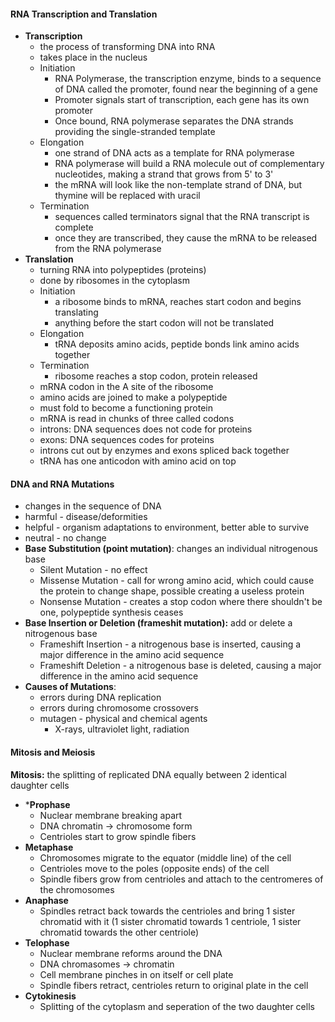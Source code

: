 #### RNA Transcription and Translation
* **Transcription** 
	* the process of transforming DNA into RNA
	* takes place in the nucleus
	* Initiation
		* RNA Polymerase, the transcription enzyme, binds to a sequence of DNA called the promoter, found near the beginning of a gene
		* Promoter signals start of transcription, each gene has its own promoter
		* Once bound, RNA polymerase separates the DNA strands providing the single-stranded template
	* Elongation
		* one strand of DNA acts as a template for RNA polymerase
		* RNA polymerase will build a RNA molecule out of complementary nucleotides, making a strand that grows from 5' to 3'
		* the mRNA will look like the non-template strand of DNA, but thymine will be replaced with uracil
	* Termination
		* sequences called terminators signal that the RNA transcript is complete
		* once they are transcribed, they cause the mRNA to be released from the RNA polymerase
* **Translation**
	* turning RNA into polypeptides (proteins)
	* done by ribosomes in the cytoplasm
	* Initiation
		* a ribosome binds to mRNA, reaches start codon and begins translating
		* anything before the start codon will not be translated
	* Elongation
		* tRNA deposits amino acids, peptide bonds link amino acids together
	* Termination
		* ribosome reaches a stop codon, protein released
	* mRNA codon in the A site of the ribosome
	* amino acids are joined to make a polypeptide
	* must fold to become a functioning protein
	* mRNA is read in chunks of three called codons
	* introns: DNA sequences does not code for proteins
	* exons: DNA sequences codes for proteins
	* introns cut out by enzymes and exons spliced back together
	* tRNA has one anticodon with amino acid on top

#### DNA and RNA Mutations
* changes in the sequence of DNA
* harmful - disease/deformities
* helpful - organism adaptations to environment, better able to survive
* neutral - no change
* **Base Substitution (point mutation)**: changes an individual nitrogenous base
	* Silent Mutation - no effect
	* Missense Mutation - call for wrong amino acid, which could cause the protein to change shape, possible creating a useless protein
	* Nonsense Mutation - creates a stop codon where there shouldn't be one, polypeptide synthesis ceases
* **Base Insertion or Deletion (frameshit mutation):** add or delete a nitrogenous base
	* Frameshift Insertion - a nitrogenous base is inserted, causing a major difference in the amino acid sequence
	* Frameshift Deletion - a nitrogenous base is deleted, causing a major difference in the amino acid sequence
* **Causes of Mutations**:
	* errors during DNA replication
	* errors during chromosome crossovers
	* mutagen - physical and chemical agents
		* X-rays, ultraviolet light, radiation

#### Mitosis and Meiosis
**Mitosis:** the splitting of replicated DNA equally between 2 identical daughter cells
* ***Prophase**
	* Nuclear membrane breaking apart
	* DNA chromatin $\rightarrow$ chromosome form
	* Centrioles start to grow spindle fibers
* **Metaphase**
	* Chromosomes migrate to the equator (middle line) of the cell
	* Centrioles move to the poles (opposite ends) of the cell
	* Spindle fibers grow from centrioles and attach to the centromeres of the chromosomes
* **Anaphase**
	* Spindles retract back towards the centrioles and bring 1 sister chromatid with it (1 sister chromatid towards 1 centriole, 1 sister chromatid towards the other centriole)
* **Telophase**
	* Nuclear membrane reforms around the DNA 
	* DNA chromasomes $\rightarrow$ chromatin
	* Cell membrane pinches in on itself or cell plate
	* Spindle fibers retract, centrioles return to original plate in the cell 
* **Cytokinesis**
	* Splitting of the cytoplasm and seperation of the two daughter cells
